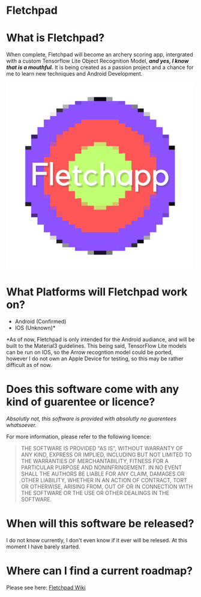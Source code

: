 # Fletchpad

# What is Fletchpad?

When complete, Fletchpad will become an archery scoring app, intergrated with a custom Tensorflow Lite Object Recognition Model, ***and yes, I know that is a mouthful.*** It is being created as a passion project and a chance for me to learn new techniques and Android Development.

![Fletchapp Logo](FletchappLogo.png)

# What Platforms will Fletchpad work on?

- Android (Confirmed)
- IOS (Unknown)*

*As of now, Fletchpad is only intended for the Android audiance, and will be built to the Material3 guidelines. This being said, TensorFlow Lite models can be run on IOS, so the Arrow recogntion model could be ported, however I do not own an Apple Device for testing, so this may be rather difficult as of now.


# Does this software come with any kind of guarentee or licence?

*Absolutly not, this software is provided with absolutly no guarentees whatsoever.*

For more information, please refer to the following licence:

>THE SOFTWARE IS PROVIDED "AS IS", WITHOUT WARRANTY OF ANY KIND,
>EXPRESS OR IMPLIED, INCLUDING BUT NOT LIMITED TO THE WARRANTIES OF
>MERCHANTABILITY, FITNESS FOR A PARTICULAR PURPOSE AND NONINFRINGEMENT.
>IN NO EVENT SHALL THE AUTHORS BE LIABLE FOR ANY CLAIM, DAMAGES OR
>OTHER LIABILITY, WHETHER IN AN ACTION OF CONTRACT, TORT OR OTHERWISE,
>ARISING FROM, OUT OF OR IN CONNECTION WITH THE SOFTWARE OR THE USE OR
>OTHER DEALINGS IN THE SOFTWARE.


# When will this software be released?

I do not know currently, I don't even know if it ever will be relesed. At this moment I have barely started.


# Where can I find a current roadmap?

Please see here: [Fletchpad Wiki](https://github.com/ScapularSteam/Fletchpad/wiki)
